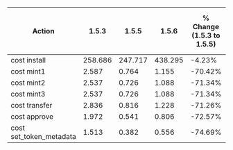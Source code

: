 | Action                  | 1.5.3   | 1.5.5   | 1.5.6   | % Change (1.5.3 to 1.5.5) | % Change (1.5.5 to 1.5.6) | % Change (1.5.3 to 1.5.6) |
| ----------------------- | ------- | ------- | ------- | ------------------------- | ------------------------- | ------------------------- |
| cost install            | 258.686 | 247.717 | 438.295 | -4.23%                    | 76.92%                    | 69.20%                    |
| cost mint1              | 2.587   | 0.764   | 1.155   | -70.42%                   | 51.39%                    | -55.22%                   |
| cost mint2              | 2.537   | 0.726   | 1.088   | -71.34%                   | 49.59%                    | -57.06%                   |
| cost mint3              | 2.537   | 0.726   | 1.088   | -71.34%                   | 49.59%                    | -57.06%                   |
| cost transfer           | 2.836   | 0.816   | 1.228   | -71.26%                   | 50.00%                    | -56.76%                   |
| cost approve            | 1.972   | 0.541   | 0.806   | -72.57%                   | 49.35%                    | -59.10%                   |
| cost set_token_metadata | 1.513   | 0.382   | 0.556   | -74.69%                   | 45.55%                    | -63.16%                   |
